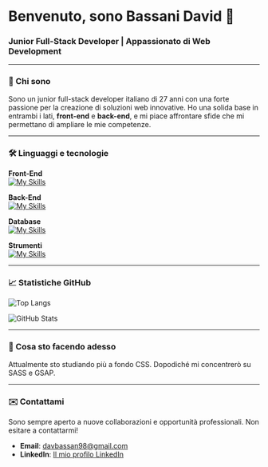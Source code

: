# Benvenuto, sono Bassani David 👋

### Junior Full-Stack Developer | Appassionato di Web Development

---

### 🌟 Chi sono

Sono un junior full-stack developer italiano di 27 anni con una forte passione per la creazione di soluzioni web innovative. Ho una solida base in entrambi i lati, **front-end** e **back-end**, e mi piace affrontare sfide che mi permettano di ampliare le mie competenze.

---

### 🛠️ Linguaggi e tecnologie

**Front-End** <br>
[![My Skills](https://skillicons.dev/icons?i=html,css,javascript)](https://skillicons.dev)

**Back-End** <br>
[![My Skills](https://skillicons.dev/icons?i=nodejs,php,laravel)](https://skillicons.dev)

**Database** <br>
[![My Skills](https://skillicons.dev/icons?i=mysql)](https://skillicons.dev)

**Strumenti** <br>
[![My Skills](https://skillicons.dev/icons?i=git,github)](https://skillicons.dev)

---

### 📈 Statistiche GitHub


![Top Langs](https://github-readme-stats.vercel.app/api/top-langs/?username=BassaniDavid&layout=compact&theme=dark)

![GitHub Stats](https://github-readme-stats.vercel.app/api?username=BassaniDavid&show_icons=true&theme=dark)


---

### 🚀 Cosa sto facendo adesso

Attualmente sto studiando più a fondo CSS. Dopodiché mi concentrerò su SASS e GSAP.

---

### ✉️ Contattami

Sono sempre aperto a nuove collaborazioni e opportunità professionali. Non esitare a contattarmi!

* **Email**: davbassan98@gmail.com
* **LinkedIn**: [Il mio profilo LinkedIn](https://www.linkedin.com/in/david-bassani)
